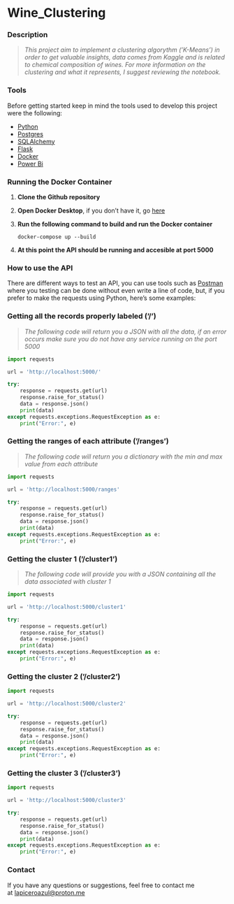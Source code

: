# Wine_Clustering

### Description

> *This project aim to implement a clustering algorythm (’K-Means’) in order to get valuable insights, data comes from Kaggle and is related to chemical composition of wines. For more information on the clustering and what it represents, I suggest reviewing the notebook.*

### Tools

Before getting started keep in mind the tools used to develop this project were the following:

- [Python](https://www.python.org/)
- [Postgres](https://www.google.com/url?sa=t&rct=j&q=&esrc=s&source=web&cd=&ved=2ahUKEwjCuc_81a2EAxWASTABHR4zDVoQFnoECAcQAQ&url=https%3A%2F%2Fwww.postgresql.org%2F&usg=AOvVaw0He1mmeTUi_lhXjiRGJtzr&opi=89978449)
- [SQLAlchemy](https://www.sqlalchemy.org)
- [Flask](https://flask.palletsprojects.com)
- [Docker](https://www.docker.com)
- [Power Bi](https://powerbi.microsoft.com)

### Running the Docker Container

1. **Clone the Github repository**
2. **Open Docker Desktop**, if you don’t have it, go [here](https://www.docker.com/products/docker-desktop/) 
3. **Run the following command to build and run the Docker container**
    
    ```docker
    docker-compose up --build
    ```
    
4. **At this point the API should be running and accesible at port 5000**

### How to use the API

There are different ways to test an API, you can use tools such as [Postman](https://www.postman.com) where you testing can be done without even write a line of code, but, if you prefer to make the requests using Python, here’s some examples:

### Getting all the records properly labeled  (’/’)

> *The following code will return you a JSON with all the data, if an error occurs make sure you do not have any service running on the port 5000* 

```python
import requests

url = 'http://localhost:5000/'

try:
    response = requests.get(url)
    response.raise_for_status()
    data = response.json()
    print(data)
except requests.exceptions.RequestException as e:
    print("Error:", e)
```

### Getting the ranges of each attribute  (’/ranges’)

> *The following code will return you a dictionary with the min and max value from each attribute*

```python
import requests

url = 'http://localhost:5000/ranges'

try:
    response = requests.get(url)
    response.raise_for_status()
    data = response.json()
    print(data)
except requests.exceptions.RequestException as e:
    print("Error:", e)
```

### Getting the cluster 1  (’/cluster1’)

> *The following code will provide you with a JSON containing all the data associated with cluster 1*

```python
import requests

url = 'http://localhost:5000/cluster1'

try:
    response = requests.get(url)
    response.raise_for_status()
    data = response.json()
    print(data)
except requests.exceptions.RequestException as e:
    print("Error:", e)
```

### Getting the cluster 2  (’/cluster2’)

```python
import requests

url = 'http://localhost:5000/cluster2'

try:
    response = requests.get(url)
    response.raise_for_status()
    data = response.json()
    print(data)
except requests.exceptions.RequestException as e:
    print("Error:", e)
```

### Getting the cluster 3  (’/cluster3’)

```python
import requests

url = 'http://localhost:5000/cluster3'

try:
    response = requests.get(url)
    response.raise_for_status()
    data = response.json()
    print(data)
except requests.exceptions.RequestException as e:
    print("Error:", e)
```

### Contact

If you have any questions or suggestions, feel free to contact me at [lapiceroazul@proton.me](mailto:lapiceroazul@proton.me)